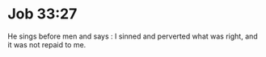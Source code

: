 # Job 33:27

He sings before men and says : I sinned and perverted what was right, and it was not repaid to me.
